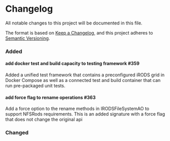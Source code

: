 # Changelog
All notable changes to this project will be documented in this file.

The format is based on [Keep a Changelog](https://keepachangelog.com/en/1.0.0/),
and this project adheres to [Semantic Versioning](https://semver.org/spec/v2.0.0.html).


### Added

#### add docker test and build capacity to testing framework #359

Added a unified test framework that contains a preconfigured iRODS grid in Docker Compose as well as a connected test and build container
that can run pre-packaged unit tests.


#### add force flag to rename operations #363
Add a force option to the rename methods in IRODSFileSystemAO to support NFSRods requirements. This is an added signature with a force flag that does not change the original api

### Changed
